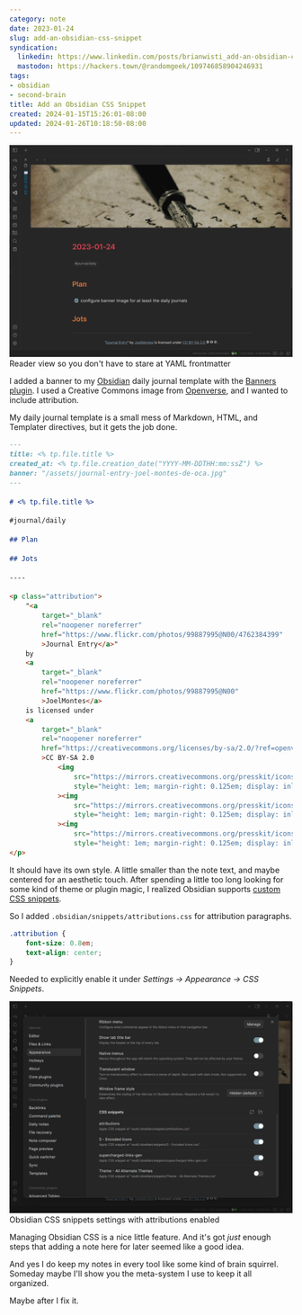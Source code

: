 ```yaml
---
category: note
date: 2023-01-24
slug: add-an-obsidian-css-snippet
syndication:
  linkedin: https://www.linkedin.com/posts/brianwisti_add-an-obsidian-css-snippet-activity-7023799094020100096-TwUn
  mastodon: https://hackers.town/@randomgeek/109746858904246931
tags:
- obsidian
- second-brain
title: Add an Obsidian CSS Snippet
created: 2024-01-15T15:26:01-08:00
updated: 2024-01-26T10:18:50-08:00
---
```


![attachments/img/2023/cover-2023-01-24.png](../../../attachments/img/2023/cover-2023-01-24.png)
Reader view so you don't have to stare at YAML frontmatter

I added a banner to my [Obsidian](../../../card/Obsidian.md) daily journal template with the [Banners plugin](https://github.com/noatpad/obsidian-banners). I used a Creative Commons image from [Openverse](https://wordpress.org/openverse/), and I wanted to include attribution.

My daily journal template is a small mess of Markdown, HTML, and Templater directives, but it gets the job done.

````md
---
title: <% tp.file.title %>
created_at: <% tp.file.creation_date("YYYY-MM-DDTHH:mm:ssZ") %>
banner: "/assets/journal-entry-joel-montes-de-oca.jpg"
---

# <% tp.file.title %>

#journal/daily

## Plan

## Jots

----

<p class="attribution">
    "<a
        target="_blank"
        rel="noopener noreferrer"
        href="https://www.flickr.com/photos/99887995@N00/4762384399"
        >Journal Entry</a>"
    by
    <a
        target="_blank"
        rel="noopener noreferrer"
        href="https://www.flickr.com/photos/99887995@N00"
        >JoelMontes</a>
    is licensed under
    <a
        target="_blank"
        rel="noopener noreferrer"
        href="https://creativecommons.org/licenses/by-sa/2.0/?ref=openverse"
        >CC BY-SA 2.0
            <img
                src="https://mirrors.creativecommons.org/presskit/icons/cc.svg"
                style="height: 1em; margin-right: 0.125em; display: inline;"
            ><img
                src="https://mirrors.creativecommons.org/presskit/icons/by.svg"
                style="height: 1em; margin-right: 0.125em; display: inline;"
            ><img
                src="https://mirrors.creativecommons.org/presskit/icons/sa.svg"
                style="height: 1em; margin-right: 0.125em; display: inline;"></a>.
</p>
````

It should have its own style. A little smaller than the note text, and maybe centered for an aesthetic touch. After spending a little too long looking for some kind of theme or plugin magic, I realized Obsidian supports [custom CSS snippets](https://publish.obsidian.md/hub/04+-+Guides%2C+Workflows%2C+%26+Courses/Guides/How+to+Style+Obsidian#Where+do+I+put+my+stylin'+declarations).

So I added `.obsidian/snippets/attributions.css` for attribution paragraphs.

````css
.attribution {
    font-size: 0.8em;
    text-align: center;
}
````

Needed to explicitly enable it under *Settings → Appearance → CSS Snippets*.

![attachments/img/2023/obsidian-enable-css-snippet.png](../../../attachments/img/2023/obsidian-enable-css-snippet.png)
Obsidian CSS snippets settings with attributions enabled

Managing Obsidian CSS is a nice little feature. And it's got *just* enough steps that adding a note here for later seemed like a good idea.

And yes I do keep my notes in every tool like some kind of brain squirrel. Someday maybe I'll show you the meta-system I use to keep it all organized.

Maybe after I fix it.
